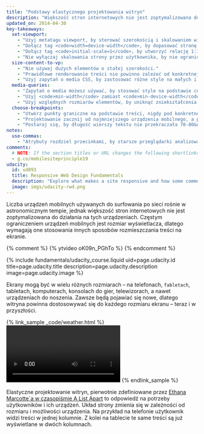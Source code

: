 ```yaml
---
title: "Podstawy elastycznego projektowania witryn"
description: "Większość stron internetowych nie jest zoptymalizowana do działania na różnych rodzajach urządzeń. Poznaj podstawy, dzięki którym Twoja witryna będzie działać na komputerach, urządzeniach mobilnych i wszystkich innych, które mają ekran."
updated_on: 2014-04-30
key-takeaways:
  set-viewport:
    - "Użyj metatagu viewport, by sterować szerokością i skalowaniem widocznego obszaru w przeglądarkach."
    - "Dołącz tag <code>width=device-width</code>, by dopasować stronę do szerokości ekranu w pikselach niezależnych od urządzenia."
    - "Dołącz tag <code>initial-scale=1</code>, by utworzyć relację 1:1 między pikselami CSS a pikselami niezależnymi od urządzenia."
    - "Nie wyłączaj skalowania strony przez użytkownika, by nie ograniczać jej dostępności."
  size-content-to-vp:
    - "Nie używaj dużych elementów o stałej szerokości."
    - "Prawidłowe renderowanie treści nie powinno zależeć od konkretnej szerokości widocznego obszaru."
    - "Użyj zapytań o media CSS, by zastosować różne style na małych i dużych ekranach."
  media-queries:
    - "Zapytań o media możesz używać, by stosować style na podstawie cech urządzenia."
    - "Użyj <code>min-width</code> zamiast <code>min-device-width</code>, by interfejs był jak najszerszy."
    - "Użyj względnych rozmiarów elementów, by uniknąć zniekształcenia układu."
  choose-breakpoints:
    - "Utwórz punkty graniczne na podstawie treści, nigdy pod konkretne urządzenia, produkty czy marki."
    - "Projektowanie zacznij od najmniejszego urządzenia mobilnego, a potem stopniowo powiększaj interfejs wraz ze wzrostem rozmiaru ekranów."
    - "Postaraj się, by długość wierszy tekstu nie przekraczała 70-80&nbsp;znaków."
notes:
  use-commas:
    - "Atrybuty rozdziel przecinkami, by starsze przeglądarki analizowały je prawidłowo."
comments:
  # NOTE: If the section titles or URL changes the following shortlinks must be updated
  - g.co/mobilesiteprinciple19
udacity:
  id: ud893
  title: Responsive Web Design Fundamentals
  description: "Explore what makes a site responsive and how some common responsive design patterns work across different devices. Learn how to create your own responsive layouts and experiment with breakpoints, and optimizing text and more."
  image: imgs/udacity-rwd.png
---
```

<p class="intro">
  Liczba urządzeń mobilnych używanych do surfowania po sieci rośnie w astronomicznym tempie, jednak większość stron internetowych nie jest zoptymalizowana do działania na tych urządzeniach. Częstym ograniczeniem urządzeń mobilnych jest rozmiar wyświetlacza, dlatego wymagają one stosowania innych sposobów rozmieszczania treści na ekranie.
</p>


{% comment %}
{% ytvideo oK09n_PGhTo %}
{% endcomment %}

{% include fundamentals/udacity_course.liquid uid=page.udacity.id title=page.udacity.title description=page.udacity.description image=page.udacity.image %}


Ekrany mogą być w wielu różnych rozmiarach &ndash; na telefonach, `fabletach`, tabletach, komputerach, konsolach do gier, telewizorach, a nawet urządzeniach do noszenia. Zawsze będą pojawiać się nowe, dlatego witryna powinna dostosowywać się do każdego rozmiaru ekranu &ndash; teraz i w przyszłości.

{% link_sample _code/weather.html %}
  <video autoplay loop controls class="responsiveVideo">
    <source src="videos/resize.webm" type="video/webm">
    <source src="videos/resize.mp4" type="video/mp4">
  </video>
{% endlink_sample %}

Elastyczne projektowanie witryn, pierwotnie zdefiniowane przez [Ethana Marcotte`a w czasopiśmie A List Apart](http://alistapart.com/article/responsive-web-design/) to odpowiedź na potrzeby użytkowników i ich urządzeń. Układ strony zmienia się w zależności od rozmiaru i możliwości urządzenia. Na przykład na telefonie użytkownik widzi treści w jednej kolumnie. Z kolei na tablecie te same treści są już wyświetlane w dwóch kolumnach.



